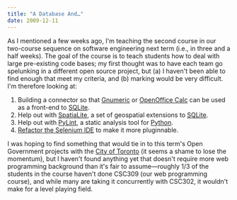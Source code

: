 ```yaml
---
title: "A Database And…"
date: 2009-12-11
---
```

As I mentioned a few weeks ago, I'm teaching the second course in our two-course sequence on software engineering next term (i.e., in three and a half weeks). The goal of the course is to teach students how to deal with large pre-existing code bases; my first thought was to have each team go spelunking in a different open source project, but (a) I haven't been able to find enough that meet my criteria, and (b) marking would be very difficult. I'm therefore looking at:
<ol>
  <li>Building a connector so that <a href="http://projects.gnome.org/gnumeric/">Gnumeric</a> or <a href="http://www.openoffice.org/product/calc.html">OpenOffice Calc</a> can be used as a front-end to <a href="http://www.sqlite.org/">SQLite</a>.</li>
  <li>Help out with <a href="http://www.gaia-gis.it/spatialite/">SpatiaLite</a>, a set of geospatial extensions to <a href="http://www.sqlite.org/">SQLite</a>.</li>
  <li>Help out with <a href="http://www.logilab.org/857">PyLint</a>, a static analysis tool for <a href="http://www.python.org">Python</a>.</li>
  <li><a href="http://adam.goucher.ca/?p=1324">Refactor the Selenium IDE</a> to make it more pluginnable.</li>
</ol>
I was hoping to find something that would tie in to this term's Open Government projects with the <a href="http://www.toronto.ca/open/">City of Toronto</a> (it seems a shame to lose the momentum), but I haven't found anything yet that doesn't require more web programming background than it's fair to assume—roughly 1/3 of the students in the course haven't done CSC309 (our web programming course), and while many are taking it concurrently with CSC302, it wouldn't make for a level playing field.
